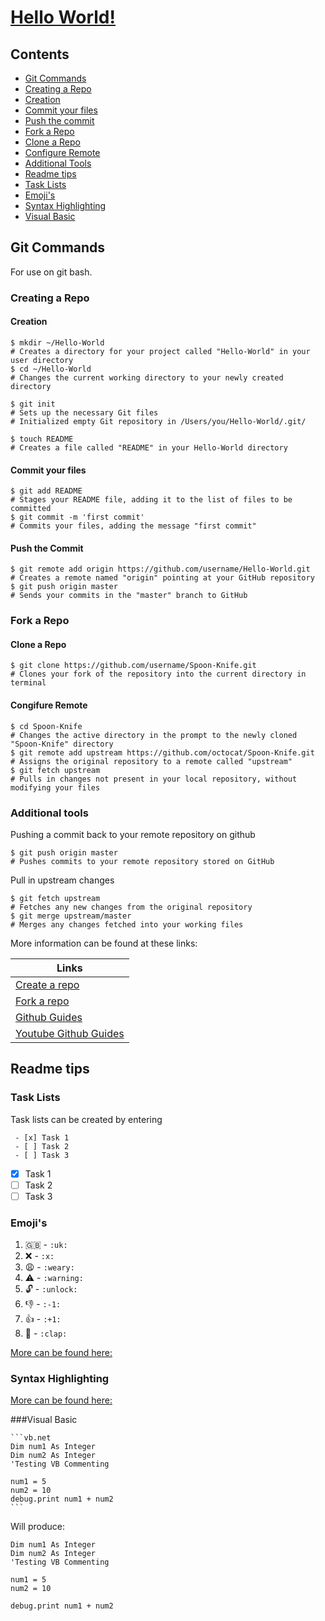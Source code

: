 # [Hello World!](https://github.com/penfold1992/Hello-World)

## Contents
 - [Git Commands](#git-commands)
  - [Creating a Repo](#creating-a-repo)
   - [Creation](#creation)
   - [Commit your files](#commit-your-files)
   - [Push the commit](#push-the-commit)
  - [Fork a Repo](#fork-a-repo)
   - [Clone a Repo](#clone-a-repo)
   - [Configure Remote](#configure-remote)
  - [Additional Tools](#additional-tools)
 - [Readme tips](#readme-tips)
  - [Task Lists](#task-lists)
  - [Emoji's](#emojis)
  - [Syntax Highlighting](#syntax-highlighting)
   - [Visual Basic](#visual-basic)

## Git Commands
For use on git bash.

### Creating a Repo

#### Creation

```
$ mkdir ~/Hello-World
# Creates a directory for your project called "Hello-World" in your user directory
$ cd ~/Hello-World
# Changes the current working directory to your newly created directory

$ git init
# Sets up the necessary Git files
# Initialized empty Git repository in /Users/you/Hello-World/.git/

$ touch README
# Creates a file called "README" in your Hello-World directory
```

#### Commit your files

```
$ git add README
# Stages your README file, adding it to the list of files to be committed
$ git commit -m 'first commit'
# Commits your files, adding the message "first commit"
```

#### Push the Commit

```
$ git remote add origin https://github.com/username/Hello-World.git
# Creates a remote named "origin" pointing at your GitHub repository
$ git push origin master
# Sends your commits in the "master" branch to GitHub
```

### Fork a Repo

#### Clone a Repo

```
$ git clone https://github.com/username/Spoon-Knife.git
# Clones your fork of the repository into the current directory in terminal
```

#### Congifure Remote

```
$ cd Spoon-Knife
# Changes the active directory in the prompt to the newly cloned "Spoon-Knife" directory
$ git remote add upstream https://github.com/octocat/Spoon-Knife.git
# Assigns the original repository to a remote called "upstream"
$ git fetch upstream
# Pulls in changes not present in your local repository, without modifying your files
```

### Additional tools

Pushing a commit back to your remote repository on github

```
$ git push origin master
# Pushes commits to your remote repository stored on GitHub
```

Pull in upstream changes

```
$ git fetch upstream
# Fetches any new changes from the original repository
$ git merge upstream/master
# Merges any changes fetched into your working files
```

More information can be found at these links:

| Links |
| ----- |
| [Create a repo](https://help.github.com/articles/create-a-repo) |
| [Fork a repo](https://help.github.com/articles/fork-a-repo) |
| [Github Guides](https://guides.github.com) |
| [Youtube Github Guides](https://www.youtube.com/user/GitHubGuides) |

## Readme tips

### Task Lists
Task lists can be created by entering
```
 - [x] Task 1
 - [ ] Task 2
 - [ ] Task 3
```
 - [x] Task 1
 - [ ] Task 2
 - [ ] Task 3
 
### Emoji's
1. :uk: - `:uk:`
2. :x: - `:x:`
3. :weary: - `:weary:`
4. :warning: - `:warning:`
5. :unlock: - `:unlock:`
6. :-1: - `:-1:`
7. :+1: - `:+1:`
8. :clap: - `:clap:`
 
 [More can be found here:](https://github.com/scotch-io/All-Github-Emoji-Icons)
 
### Syntax Highlighting
 [More can be found here:](http://tinker.kotaweaver.com/blog/?p=152)
 
###Visual Basic

	```vb.net
	Dim num1 As Integer
	Dim num2 As Integer
	'Testing VB Commenting
	
	num1 = 5
	num2 = 10
	debug.print num1 + num2
	```

Will produce:
	
```vb.net
Dim num1 As Integer
Dim num2 As Integer
'Testing VB Commenting

num1 = 5
num2 = 10

debug.print num1 + num2
```
